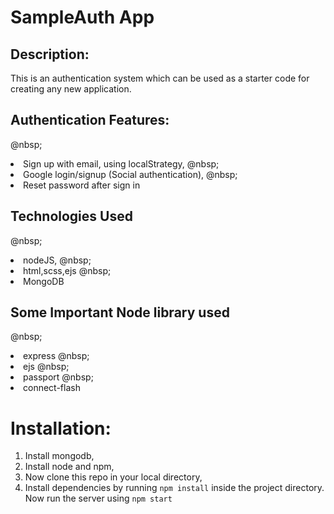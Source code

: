 # SampleAuth App

## Description:
This is an authentication system which can be used as a starter code for creating any new application.

## Authentication Features:
@nbsp; <li>Sign up with email, using localStrategy,
@nbsp; <li>Google login/signup (Social authentication),
@nbsp; <li>Reset password after sign in

## Technologies Used
@nbsp; <li>nodeJS,
@nbsp; <li>html,scss,ejs
@nbsp; <li>MongoDB

## Some Important Node library used
@nbsp; <li>express
@nbsp; <li>ejs
@nbsp; <li>passport
@nbsp; <li>connect-flash

# Installation:
   1. Install mongodb,
   2. Install node and npm,
   3. Now clone this repo in your local directory,
   3. Install dependencies by running `npm install` inside the project directory.
Now run the server using `npm start`

